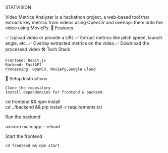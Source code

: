 STATVISION

Video Metrics Analyzer is a hackathon project, a web-based tool that extracts key metrics from videos using OpenCV and overlays them onto the video using MoviePy.
🚀 Features

✅ Upload video or provide a URL
✅ Extract metrics like pitch speed, launch angle, etc.
✅ Overlay extracted metrics on the video
✅ Download the processed video
🛠️ Tech Stack

    Frontend: React.js
    Backend: FastAPI
    Processing: OpenCV, MoviePy,Google Cloud

🔧 Setup Instructions

    Clone the repository
    Install dependencies for frontend & backend

cd frontend && npm install  
cd ../backend && pip install -r requirements.txt  

Run the backend

uvicorn main:app --reload  

Start the frontend

    cd frontend && npm start  

